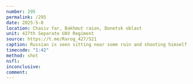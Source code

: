 ```yaml
---
number: 295
permalink: /295
date: 2025-5-8
location: Chasiv Yar, Bakhmut raion, Donetsk oblast
unit: 427th Separate UAV Regiment
source: https://t.me/Rarog_427/521
caption: Russian is seen sitting near some ruin and shooting himself 
timecode: "1:42"
method: shot
nsfl: 
inconclusive: 
comment: 
---
```

<script async src="https://telegram.org/js/telegram-widget.js?22" data-telegram-post="Rarog_427/521" data-width="100%"></script>